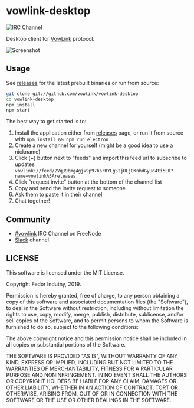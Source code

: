 # vowlink-desktop
[![IRC Channel](https://img.shields.io/badge/IRC-%23vowlink-1e72ff.svg?style=flat)][comm-irc]

Desktop client for [VowLink][] protocol.

![Screenshot](https://raw.githubusercontent.com/vowlink/vowlink-desktop/master/Artwork/desktop-screenshot.png)

## Usage

See [releases][] for the latest prebuilt binaries or run from source:
```sh
git clone git://github.com/vowlink/vowlink-desktop
cd vowlink-desktop
npm install
npm start
```

The best way to get started is to:
1. Install the application either from [releases][] page, or run it from source
with `npm install && npm run electron`
2. Create a new channel for yourself (might be a good idea to use a nickname)
3. Click (+) button next to "feeds" and import this feed url to subscribe to
   updates
   `vowlink://feed/2VqJ9bmg4gjV9p97hsrRYLgS2jULjQKnhdGyUo4ti5EK?name=vowlink%3Areleases`
4. Click "request invite" button at the bottom of the channel list
5. Copy and send the invite request to someone
6. Ask them to paste it in their channel
7. Chat together!

## Community

* [#vowlink][comm-irc] IRC Channel on FreeNode
* [Slack][] channel.

## LICENSE

This software is licensed under the MIT License.

Copyright Fedor Indutny, 2019.

Permission is hereby granted, free of charge, to any person obtaining a
copy of this software and associated documentation files (the
"Software"), to deal in the Software without restriction, including
without limitation the rights to use, copy, modify, merge, publish,
distribute, sublicense, and/or sell copies of the Software, and to permit
persons to whom the Software is furnished to do so, subject to the
following conditions:

The above copyright notice and this permission notice shall be included
in all copies or substantial portions of the Software.

THE SOFTWARE IS PROVIDED "AS IS", WITHOUT WARRANTY OF ANY KIND, EXPRESS
OR IMPLIED, INCLUDING BUT NOT LIMITED TO THE WARRANTIES OF
MERCHANTABILITY, FITNESS FOR A PARTICULAR PURPOSE AND NONINFRINGEMENT. IN
NO EVENT SHALL THE AUTHORS OR COPYRIGHT HOLDERS BE LIABLE FOR ANY CLAIM,
DAMAGES OR OTHER LIABILITY, WHETHER IN AN ACTION OF CONTRACT, TORT OR
OTHERWISE, ARISING FROM, OUT OF OR IN CONNECTION WITH THE SOFTWARE OR THE
USE OR OTHER DEALINGS IN THE SOFTWARE.

[VowLink]: https://github.com/vowlink/vowlink
[releases]: https://github.com/vowlink/vowlink-electron/releases
[comm-irc]: https://www.irccloud.com/invite?channel=%23vowlink&hostname=irc.freenode.net&port=6697&ssl=1
[Slack]: https://join.slack.com/t/vowlink/shared_invite/enQtNzM1MjEzMjM1Njg2LTg2NGM2YjI0ODA0YWQ3ZDJhMGE5NTU2YTc0MTZhZGNjY2EzYjc2NmUzMTFmNTZlOGE0ZmZkMTQxMGNkMTdhYzQ
